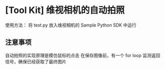 # [Tool Kit] 维视相机的自动拍照
使用方法：
将 test.py 放入维视相机的 Sample Python SDK 中运行

## 注意事项
自动拍照的实现原理是模仿鼠标的点击
在保存图像前，有一个 for loop 监测返回信号，确保已经获取了最终图片
